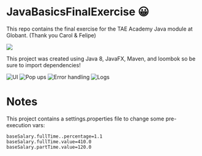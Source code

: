 # JavaBasicsFinalExercise 😀
This repo contains the final exercise for the TAE Academy Java module at Globant. (Thank you Carol & Felipe)

![](https://media.giphy.com/media/ekpoenVS6mGQal9LcH/giphy.gif)

This project was created using Java 8, JavaFX, Maven, and loombok so be sure to import dependencies!

![UI](https://i.imgur.com/a6VwpqS.png)
![Pop ups](https://i.imgur.com/vss2HLg.png)
![Error handling](https://i.imgur.com/id0ICLd.png)
![Logs](https://i.imgur.com/bm5ZA5T.png)

# Notes
This project contains a settings.properties file to change some pre-execution vars:
~~~
baseSalary.fullTime..percentage=1.1
baseSalary.fullTime.value=410.0
baseSalary.partTime.value=120.0
~~~
